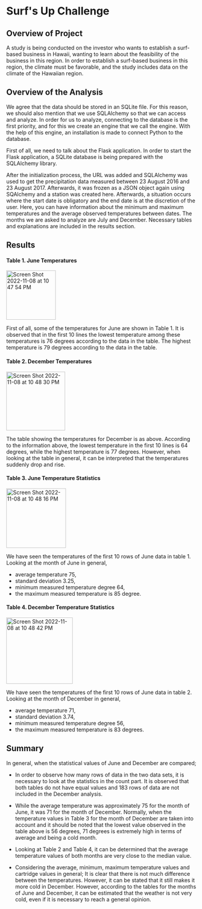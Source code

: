 # Surf's Up Challenge

## Overview of Project
A study is being conducted on the investor who wants to establish a surf-based business in Hawaii, wanting to learn about the feasibility of the business in this region. In order to establish a surf-based business in this region, the climate must be favorable, and the study includes data on the climate of the Hawaiian region.

## Overview of the Analysis 
We agree that the data should be stored in an SQLite file. For this reason, we should also mention that we use SQLAlchemy so that we can access and analyze. In order for us to analyze, connecting to the database is the first priority, and for this we create an engine that we call the engine. With the help of this engine, an installation is made to connect Python to the database.

First of all, we need to talk about the Flask application. In order to start the Flask application, a SQLite database is being prepared with the SQLAlchemy library.

After the initialization process, the URL was added and SQLAlchemy was used to get the precipitation data measured between 23 August 2016 and 23 August 2017. Afterwards, it was frozen as a JSON object again using SQAlchemy and a station was created here. Afterwards, a situation occurs where the start date is obligatory and the end date is at the discretion of the user. Here, you can have information about the minimum and maximum temperatures and the average observed temperatures between dates.
The months we are asked to analyze are July and December. Necessary tables and explanations are included in the results section.

## Results
#### Table 1. June Temperatures
<img width="131" alt="Screen Shot 2022-11-08 at 10 47 54 PM" src="https://user-images.githubusercontent.com/26927158/201194105-6adeb532-13a8-4d3b-b987-b0f78750a071.png">

First of all, some of the temperatures for June are shown in Table 1. It is observed that in the first 10 lines the lowest temperature among these temperatures is 76 degrees according to the data in the table. The highest temperature is 79 degrees according to the data in the table.

#### Table 2. December Temperatures
<img width="156" alt="Screen Shot 2022-11-08 at 10 48 30 PM" src="https://user-images.githubusercontent.com/26927158/201194472-f4c49083-e7f6-4b28-b19c-9234f47e46fe.png">

The table showing the temperatures for December is as above. According to the information above, the lowest temperature in the first 10 lines is 64 degrees, while the highest temperature is 77 degrees. However, when looking at the table in general, it can be interpreted that the temperatures suddenly drop and rise.

#### Table 3. June Temperature Statistics
<img width="158" alt="Screen Shot 2022-11-08 at 10 48 16 PM" src="https://user-images.githubusercontent.com/26927158/201194712-919cbef2-1b8f-4add-b751-5f95d7de190d.png">

We have seen the temperatures of the first 10 rows of June data in table 1. Looking at the month of June in general,
- average temperature 75,
- standard deviation 3.25,
- minimum measured temperature degree 64,
- the maximum measured temperature is 85 degree. 

#### Table 4. December Temperature Statistics
<img width="176" alt="Screen Shot 2022-11-08 at 10 48 42 PM" src="https://user-images.githubusercontent.com/26927158/201194813-e6260089-1e64-40e2-ae56-5f09618782c0.png">

We have seen the temperatures of the first 10 rows of June data in table 2. Looking at the month of December in general,
- average temperature 71,
- standard deviation 3.74,
- minimum measured temperature degree 56,
- the maximum measured temperature is 83 degrees.

## Summary

In general, when the statistical values of June and December are compared;

- In order to observe how many rows of data in the two data sets, it is necessary to look at the statistics in the count part. It is observed that both tables do not have equal values and 183 rows of data are not included in the December analysis.

- While the average temperature was approximately 75 for the month of June, it was 71 for the month of December. Normally, when the temperature values in Table 3 for the month of December are taken into account and it should be noted that the lowest value observed in the table above is 56 degrees, 71 degrees is extremely high in terms of average and being a cold month.

- Looking at Table 2 and Table 4, it can be determined that the average temperature values of both months are very close to the median value.

- Considering the average, minimum, maximum temperature values and cartridge values in general; It is clear that there is not much difference between the temperatures. However, it can be stated that it still makes it more cold in December. However, according to the tables for the months of June and December, it can be estimated that the weather is not very cold, even if it is necessary to reach a general opinion.





